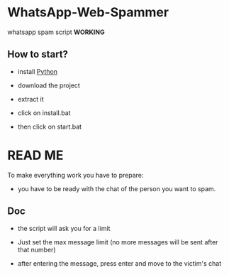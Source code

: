 # WhatsApp-Web-Spammer
whatsapp spam script **WORKING**

## How to start?

- install [Python](https://python.org/download/)

- download the project

- extract it

- click on install.bat

- then click on start.bat

# READ ME

To make everything work you have to prepare:

- you have to be ready with the chat of the person you want to spam.

## Doc

- the script will ask you for a limit

* Just set the max message limit (no more messages will be sent after that number)

- after entering the message, press enter and move to the victim's chat
